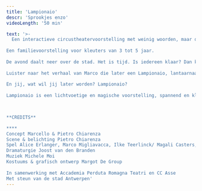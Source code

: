 ```yaml
---
title: 'Lampionaio'
descr: 'Sprookjes enzo'
videoLength: '50 min'

text: '>-
  Een interactieve circustheatervoorstelling met weinig woorden, maar des te meer beelden.  
  
Een familievoorstelling voor kleuters van 3 tot 5 jaar.  
  
De avond daalt neer over de stad. Het is tijd. Is iedereen klaar? Dan kunnen we beginnen.  
  
Luister naar het verhaal van Marco die later een Lampionaio, lantaarnaansteker, wil worden. Dan zal hij bij zonsondergang de nacht aansteken en haar net voor zonsopgang weer uitdoven. Hij zal licht in de straten brengen en met zijn meterslange benen dicht bij de lantaarns blijven. Hij zal licht kunnen veranderen in donker en donker in licht. Want hij is niet bang meer voor het donker en droomt met de ogen open.  
  
En jij, wat wil jij later worden? Lampionaio?  
  
Lampionaio is een lichtvoetige en magische voorstelling, spannend en kleurrijk met verrassende circusnummers, bewegende objecten en poppen.

‍

**CREDITS**

**‍**  
Concept Marcello & Pietro Chiarenza  
Scene & belichting Pietro Chiarenza  
Spel Alice Erlanger, Marco Migliavacca, Ilke Teerlinck/ Magali Casters, Rebecca Rosseel & Pietro Chiarenza  
Dramaturgie Joost van den Branden  
Muziek Michele Moi  
Kostuums & grafisch ontwerp Margot De Group  
  
In samenwerking met Accademia Perduta Romagna Teatri en CC Asse  
Met steun van de stad Antwerpen'
---
```

